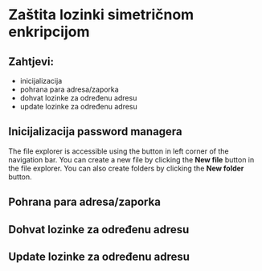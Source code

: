 # Zaštita lozinki simetričnom enkripcijom

## Zahtjevi:
- inicijalizacija
- pohrana para adresa/zaporka
- dohvat lozinke za određenu adresu
- update lozinke za određenu adresu

## Inicijalizacija password managera

The file explorer is accessible using the button in left corner of the navigation bar. You can create a new file by clicking the **New file** button in the file explorer. You can also create folders by clicking the **New folder** button.

## Pohrana para adresa/zaporka

## Dohvat lozinke za određenu adresu

## Update lozinke za određenu adresu

